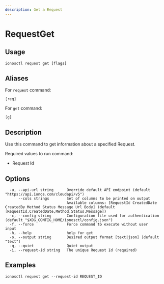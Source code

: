 ```yaml
---
description: Get a Request
---
```


# RequestGet

## Usage

```text
ionosctl request get [flags]
```

## Aliases

For `request` command:
```text
[req]
```

For `get` command:
```text
[g]
```

## Description

Use this command to get information about a specified Request.

Required values to run command:

* Request Id

## Options

```text
  -u, --api-url string      Override default API endpoint (default "https://api.ionos.com/cloudapi/v5")
      --cols strings        Set of columns to be printed on output 
                            Available columns: [RequestId CreatedDate CreatedBy Method Status Message Url Body] (default [RequestId,CreatedDate,Method,Status,Message])
  -c, --config string       Configuration file used for authentication (default "$XDG_CONFIG_HOME/ionosctl/config.json")
  -f, --force               Force command to execute without user input
  -h, --help                help for get
  -o, --output string       Desired output format [text|json] (default "text")
  -q, --quiet               Quiet output
  -i, --request-id string   The unique Request Id (required)
```

## Examples

```text
ionosctl request get --request-id REQUEST_ID
```

